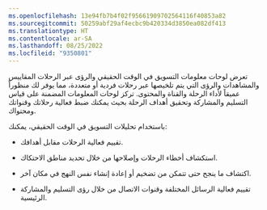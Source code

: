 ```yaml
---
ms.openlocfilehash: 13e94fb7b4f02f95661909702564116f40853a82
ms.sourcegitcommit: 50259abf29af4ecbc9b420334d3850ea082df413
ms.translationtype: HT
ms.contentlocale: ar-SA
ms.lasthandoff: 08/25/2022
ms.locfileid: "9350801"
---
```

تعرض لوحات معلومات التسويق في الوقت الحقيقي والرؤى عبر الرحلات المقاييس والمشاهدات والرؤى التي يتم تلخيصها عبر رحلات فردية أو متعددة، مما يوفر لك منظوراً عميقاً لأداء الرحلة والقناة والمحتوى. تركز لوحات المعلومات المضمنة على قياس التسليم والمشاركة وتحقيق أهداف الرحلة بحيث يمكنك ضبط فعالية رحلاتك وقنواتك ومحتواك.

باستخدام تحليلات التسويق في الوقت الحقيقي، يمكنك:

-   تقييم فعالية الرحلات مقابل أهدافك.

-   استكشاف أخطاء الرحلات وإصلاحها من خلال تحديد مناطق الاحتكاك.

-   اكتشاف ما ينجح حتى تتمكن من تضخيم أو إعادة إنشاء نفس النهج في مكان آخر.

-   تقييم فعالية الرسائل المختلفة وقنوات الاتصال من خلال رؤى التسليم والمشاركة الرئيسية.
